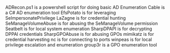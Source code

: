 ADRecon.ps1 is a powershell script for doing basic AD Enumeration
Cable is a C# AD enumeration tool
EfsPotato is for leveraging SeImpersonatePrivilege
LaZagne is for credential hunting
SeManageVolumeAbuse is for abusing the SeManageVolume permission
Seatbelt is for local system enumeration
SharpDPAPI is for decrypting DPPAI credentials
SharpGPOAbuse is for abusing GPOs
mimikatz is for credential harvesting
nc is for connecting to ports
winpeas is for local privilege escalation and enumeration
group3r is a GPO enumeration tool
